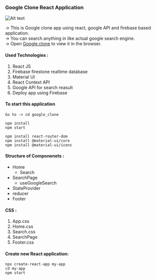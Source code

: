 ### Google Clone React Application

![Alt text](https://github.com/jaypatel0717/House_price_prediction/blob/master/hpp.png)

-> This is Google clone app using react, google API and firebase based application.<br/>
-> You can search anything in like actual google search engine.<br/>
-> Open [Google clone](https://clone-c7235.web.app/) to view it in the browser.

#### Used Technologies :

1. React JS
2. Firebase firestone realtime database
3. Material UI
4. React Context API
5. Google API for search reasult
6. Deploy app using Firebase

#### To start this application

```
Go to -> cd google_clone

npm install
npm start

npm install react-router-dom
npm install @material-ui/core
npm install @material-ui/icons
```

#### Structure of Componenets :

- Home
  - Search
- SearchPage
  - useGoogleSearch
- StateProvider
- reducer
- Footer

#### CSS :

1. App.css
2. Home.css
3. Search.css
4. SearchPage
5. Footer.css

#### Create new React application:

```
npx create-react-app my-app
cd my-app
npm start

```
